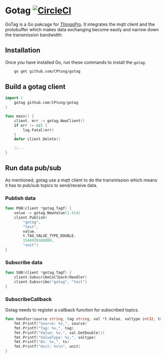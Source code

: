 # Gotag [![CircleCI](https://circleci.com/gh/CPtung/gotag/tree/master.svg?style=shield)](https://circleci.com/gh/CPtung/gotag/tree/master)

GoTag is a Go pakcage for [ThingsPro](https://www.moxa.com/en/products/industrial-computing/system-software/thingspro-2). It integrates the mqtt client and the protobuffer which makes data exchanging become easily and narrow down the transmission bandwidth.

Installation
------------

Once you have installed Go, run these commands to install the `gotag`:

```bash
    go get github.com/CPtung/gotag
```

Build a gotag client
--------------

```go
import (
    gotag github.com/CPtung/gotag
)

func main() {   
    client, err := gotag.NewClient()
    if err != nil {
        log.Fatal(err)
    }
    defer client.Delete()

    //...
}

```

Run data pub/sub
---------------

As mentioned, gotag use a mqtt client to do the transmission which means it has to pub/sub topics to send/receive data.

### Publish data
```go
func PUB(client *gotag.Tagf) {
    value := gotag.NewValue(1.414)
    client.Publish(
        "gotag",
        "test",
        value,
        t.TAG_VALUE_TYPE_DOUBLE,
        1546920188000,
        "unit")
}

```

### Subscribe data
```go
func SUB(client *gotag.Tagf) {
    client.SubscribeCallback(Handler)
    client.Subscribe("gotag", "test")
}

```

### SubscribeCallback
Gotag needs to register a callback function for subscribed topics.
```go
func Handler(source string, tag string, val *t.Value, valtype int32, ts uint64, unit string) {
    fmt.Printf("Source: %v,", source)
    fmt.Printf("Tag: %v,", tag)
    fmt.Printf("Value: %v,", val.GetDouble())
    fmt.Printf("ValueType: %v,", valtype)
    fmt.Printf("At: %v,", ts)
    fmt.Printf("Unit: %v\n", unit)
}
```
